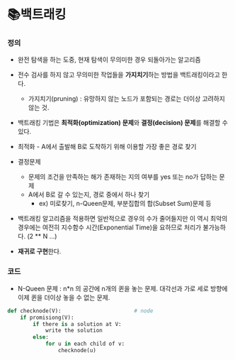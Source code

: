# 📚백트래킹



### 정의

- 완전 탐색을 하는 도중, 현재 탐색이 무의미한 경우 되돌아가는 알고리즘
- 전수 검사를 하지 않고 무의미한 작업들을 **가지치기**하는 방법을 백트래킹이라고 한다.
  - 가지치기(pruning) : 유망하지 않는 노드가 포함되는 경로는 더이상 고려하지 않는 것.

-  백트래킹 기법은 **최적화(optimization) 문제**와 **결정(decision) 문제**를 해결할 수 있다.
  - 최적화 - A에서 출발해 B로 도착하기 위해 이용할 가장 좋은 경로 찾기
  - 결정문제 
    - 문제의 조건을 만족하는 해가 존재하는 지의 여부를 yes 또는 no가 답하는 문제
    - A에서 B로 갈 수 있는지, 경로 중에서 하나 찾기
      - ex) 미로찾기, n-Queen문제, 부분집합의 합(Subset Sum)문제 등

- 백트래킹 알고리즘을 적용하면 일반적으로 경우의 수가 줄어들지만 이 역시 최악의 경우에는 여전히 지수함수 시간(Exponential Time)을 요하므로 처리가 불가능하다. (2 ** N ...)
- **재귀로 구현**한다.



### 코드

- N-Queen 문제 : n*n 의 공간에  n개의 퀸을 놓는 문제. 대각선과 가로 세로 방향에 이제 퀸을 더이상 놓을 수 없는 문제.

``` python
def checknode(V):						# node
    if promisiong(V):
        if there is a solution at V:
            write the solution
        else:
            for u in each child of v:
                checknode(u)
```

